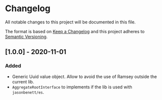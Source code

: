 # Changelog

All notable changes to this project will be documented in this file.

The format is based on [Keep a Changelog](http://keepachangelog.com/en/1.0.0/)
and this project adheres to [Semantic Versioning](http://semver.org/spec/v2.0.0.html).

## [1.0.0] - 2020-11-01
### Added
* Generic Uuid value object. Allow to avoid the use of Ramsey outside the current lib.
* `AggregateRootInterface` to implements if the lib is used with `jasonbenett/es`.
